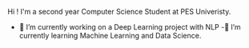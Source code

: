 Hi !  I'm a second year Computer Science Student at PES Univeristy.
- 🔭 I’m currently working on a Deep Learning project with NLP
-🌱 I’m currently learning Machine Learning and Data Science.
